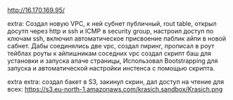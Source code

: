 http://16.170.169.95/

extra:
Создал новую VPC, к ней субнет публичный, rout table, открыл досутп через http и ssh и ICMP в security group, настроил доступ по ключам ssh,
включил автоматическое присвоение паблик айпи в новой сабнет. Дабы соединялись две vpc, создал пиринг, прописал в роут тейблах роуты к айпишникам
соседних vpc
создал скрипт баш для установки и запуска апаче страницы, Использовал Bootstrapping для запуска и автоматической настройки инстенса с помощью скрипта.

extra extra:
создал бакет в S3, закинул скрин, дал доступ на чтение для всех: https://s3.eu-north-1.amazonaws.com/krasich.sandbox/Krasich.png
